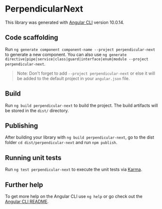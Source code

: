 # PerpendicularNext

This library was generated with [Angular CLI](https://github.com/angular/angular-cli) version 10.0.14.

## Code scaffolding

Run `ng generate component component-name --project perpendicular-next` to generate a new component. You can also use `ng generate directive|pipe|service|class|guard|interface|enum|module --project perpendicular-next`.
> Note: Don't forget to add `--project perpendicular-next` or else it will be added to the default project in your `angular.json` file. 

## Build

Run `ng build perpendicular-next` to build the project. The build artifacts will be stored in the `dist/` directory.

## Publishing

After building your library with `ng build perpendicular-next`, go to the dist folder `cd dist/perpendicular-next` and run `npm publish`.

## Running unit tests

Run `ng test perpendicular-next` to execute the unit tests via [Karma](https://karma-runner.github.io).

## Further help

To get more help on the Angular CLI use `ng help` or go check out the [Angular CLI README](https://github.com/angular/angular-cli/blob/master/README.md).

